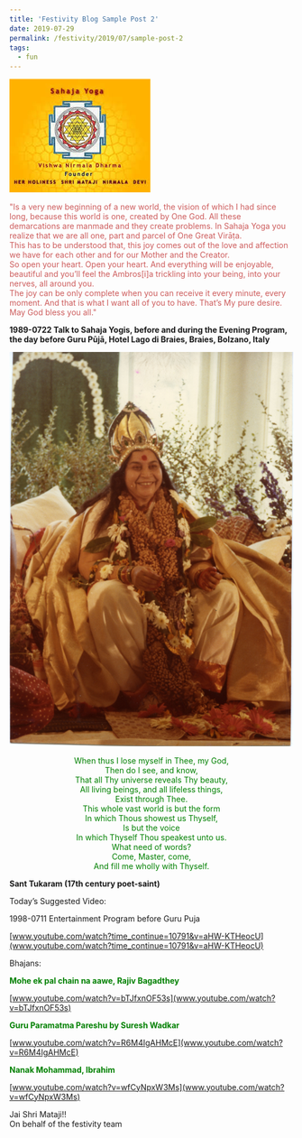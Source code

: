 ```yaml
---
title: 'Festivity Blog Sample Post 2'
date: 2019-07-29
permalink: /festivity/2019/07/sample-post-2
tags:
  - fun
---
```


![PICTURE 1](/images/image1.png)

<p style="color:IndianRed;">
"Is a very new beginning of a new world, the vision of which I had since long, because this world is one, created by One God. All these demarcations are manmade and they create problems. In Sahaja Yoga you realize that we are all one, part and parcel of One Great Virāṭa.<br>
This has to be understood that, this joy comes out of the love and affection we have for each other and for our Mother and the Creator.<br>
So open your heart. Open your heart. And everything will be enjoyable, beautiful and you’ll feel the Ambros[i]a trickling into your being, into your nerves, all around you.<br>
The joy can be only complete when you can receive it every minute, every moment. And that is what I want all of you to have. That’s My pure desire.<br>
May God bless you all."<br>
</p>

**1989-0722 Talk to Sahaja Yogis, before and during the Evening Program, the day before Guru Pūjā, Hotel Lago di Braies, Braies, Bolzano, Italy**  

![PICTURE 8](/images/image8.png)

<p style="color:green; text-align:center;">
When thus I lose myself in Thee, my God,<br>
Then do I see, and know,<br>
That all Thy universe reveals Thy beauty,<br>
All living beings, and all lifeless things,<br>
Exist through Thee.<br>
This whole vast world is but the form<br>
In which Thous showest us Thyself,<br>
Is but the voice<br>
In which Thyself Thou speakest unto us.<br>
What need of words?<br>
Come, Master, come,<br>
And fill me wholly with Thyself.<br>
</p>

**Sant Tukaram (17th century poet-saint)**  

Today’s Suggested Video:  

1998-0711 Entertainment Program before Guru Puja  

[www.youtube.com/watch?time_continue=10791&v=aHW-KTHeocU](www.youtube.com/watch?time_continue=10791&v=aHW-KTHeocU)

Bhajans:

<p style="color:green; text-align:left;">
<b>Mohe ek pal chain na aawe, Rajiv Bagadthey</b><br>
</p>

[www.youtube.com/watch?v=bTJfxnOF53s](www.youtube.com/watch?v=bTJfxnOF53s)

<p style="color:green; text-align:left;">
<b>Guru Paramatma Pareshu by Suresh Wadkar</b><br>
</p>

[www.youtube.com/watch?v=R6M4IgAHMcE](www.youtube.com/watch?v=R6M4IgAHMcE)

<p style="color:green; text-align:left;">
<b>Nanak Mohammad, Ibrahim</b><br>
</p>

[www.youtube.com/watch?v=wfCyNpxW3Ms](www.youtube.com/watch?v=wfCyNpxW3Ms)

Jai Shri Mataji!!  
On behalf of the festivity team